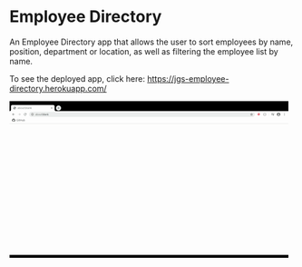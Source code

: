 # Employee Directory

An Employee Directory app that allows the user to sort employees by name, position, department or location, as well as filtering the employee list by name.

To see the deployed app, click here:  https://jgs-employee-directory.herokuapp.com/


![Employee Directory App](EmployeeDirectoryGif.gif)
